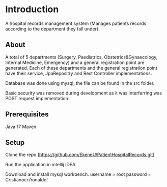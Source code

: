 # Introduction

A hospital records management system (Manages patients records according to the department they fall under).

## About
A total of 5 departments (Surgery, Paediatrics, Obstetrics&Gynaecology, Internal Medicine, Emergency) and a general registration point are generated.
Each of these departments and the general registration point have their service, JpaRepositry and Rest Controller implementations.

Database was done using mysql, the file can be found in the src folder.

Basic security was removed during development as it was interferring was POST request implementation.

## Prerequisites
Java 17
Maven


## Setup
Clone the repo
[https://github.com/EkeneU/PatientHospitalRecords.git]

Run the application in intellij IDEA

Download and install mysql workbench.
username = root
password = Cristianocr7ronaldo!

